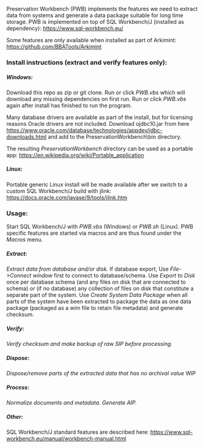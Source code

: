 Preservation Workbench (PWB) implements the features we need to extract data from systems and generate a data package suitable for long time storage. 
PWB is implemented on top of SQL Workbench/J (installed as dependency): https://www.sql-workbench.eu/

Some features are only available when installed as part of Arkimint: https://github.com/BBATools/Arkimint


### Install instructions (extract and verify features only):

##### Windows:
Download this repo as zip or git clone.
Run or click *PWB.vbs* which will download any missing dependencies on first run.
Run or click *PWB.vbs* again after install has finished to run the program.

Many database drivers are available as part of the install, but for licensing reasons Oracle drivers are not included. Download ojdbc10.jar from here https://www.oracle.com/database/technologies/appdev/jdbc-downloads.html
and add to the PreservationWorkbench\bin directory.

The resulting *PreservationWorkbench* directory can be used as a portable app: 
https://en.wikipedia.org/wiki/Portable_application


##### Linux:
Portable generic Linux install will be made available after we switch to a custom SQL Workbench/J build with jlink:
https://docs.oracle.com/javase/9/tools/jlink.htm 



### Usage:
Start SQL Workbench/J with  *PWB.vbs* (Windows) or  *PWB.sh* (Linux).
PWB specific features are started via macros and are thus found under the *Macros* menu. 
##### Extract:
*Extract data from database and/or disk.*
If database export, Use *File->Connect window* first to connect to database/schema.
Use *Export to Disk* once per database schema (and any files on disk that are connected to schema) *or* (if no database) any collection of files on disk that constitute a separate part of the system.
Use *Create System Data Package* when all parts of the system have been extracted to package the data as one data package (packaged as a wim file to retain file metadata) and generate checksum. 

##### Verify:
*Verify checksum and make backup of raw SIP before processing.*
##### Dispose:
*Dispose/remove parts of the extracted data that has no archival value*
WIP

##### Process:
*Normalize documents and metadata. Generate AIP.*

##### Other:
SQL Workbench/J standard features are described here: 
https://www.sql-workbench.eu/manual/workbench-manual.html
